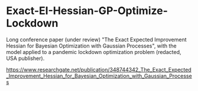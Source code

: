 # Exact-EI-Hessian-GP-Optimize-Lockdown
Long conference paper (under review) "The Exact Expected Improvement Hessian for Bayesian Optimization with Gaussian Processes", with the model applied to a pandemic lockdown optimization problem (redacted, USA publisher).

https://www.researchgate.net/publication/348744342_The_Exact_Expected_Improvement_Hessian_for_Bayesian_Optimization_with_Gaussian_Processes
